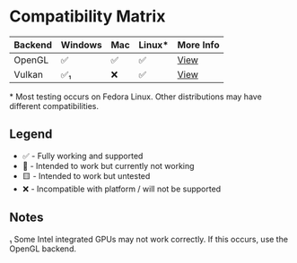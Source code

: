 # Compatibility Matrix

| Backend | Windows | Mac | Linux* | More Info |
| -- | ------- | --- | ------ | --------- |
| OpenGL | ✅ | ✅ | ✅ | [View](./gl) |
| Vulkan | ✅&#8321; | ❌ | ✅  | [View](./vk) |  
\* Most testing occurs on Fedora Linux. Other distributions may have different compatibilities.

## Legend
* ✅ - Fully working and supported
* 🔷 - Intended to work but currently not working
* 🟨 - Intended to work but untested
* ❌ - Incompatible with platform / will not be supported

## Notes
&#8321; Some Intel integrated GPUs may not work correctly. If this occurs, use the OpenGL backend.  